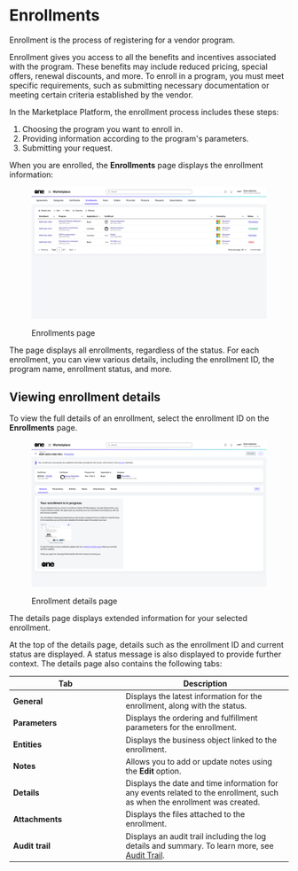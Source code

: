 # Enrollments

Enrollment is the process of registering for a vendor program.&#x20;

Enrollment gives you access to all the benefits and incentives associated with the program. These benefits may include reduced pricing, special offers, renewal discounts, and more. To enroll in a program, you must meet specific requirements, such as submitting necessary documentation or meeting certain criteria established by the vendor.&#x20;

In the Marketplace Platform, the enrollment process includes these steps:

1. Choosing the program you want to enroll in.
2. Providing information according to the program's parameters.&#x20;
3. Submitting your request.&#x20;

When you are enrolled, the **Enrollments** page displays the enrollment information:

<div data-with-frame="true"><figure><img src="../../../.gitbook/assets/enrollments_interface.png" alt=""><figcaption><p>Enrollments page</p></figcaption></figure></div>

The page displays all enrollments, regardless of the status. For each enrollment, you can view various details, including the enrollment ID, the program name, enrollment status, and more.

## Viewing enrollment details <a href="#subscription-details" id="subscription-details"></a>

To view the full details of an enrollment, select the enrollment ID on the **Enrollments** page.

<div data-with-frame="true"><figure><img src="../../../.gitbook/assets/enrollments_details_page.png" alt=""><figcaption><p>Enrollment details page</p></figcaption></figure></div>

The details page displays extended information for your selected enrollment.&#x20;

At the top of the details page, details such as the enrollment ID and current status are displayed. A status message is also displayed to provide further context. The details page also contains the following tabs:

<table><thead><tr><th width="189">Tab</th><th>Description</th></tr></thead><tbody><tr><td><strong>General</strong></td><td>Displays the latest information for the enrollment, along with the status. </td></tr><tr><td><strong>Parameters</strong></td><td>Displays the ordering and fulfillment parameters for the enrollment.</td></tr><tr><td><strong>Entities</strong> </td><td>Displays the business object linked to the enrollment. </td></tr><tr><td><strong>Notes</strong></td><td>Allows you to add or update notes using the <strong>Edit</strong> option.</td></tr><tr><td><strong>Details</strong></td><td>Displays the date and time information for any events related to the enrollment, such as when the enrollment was created.</td></tr><tr><td><strong>Attachments</strong></td><td>Displays the files attached to the enrollment.</td></tr><tr><td><strong>Audit trail</strong></td><td>Displays an audit trail including the log details and summary. To learn more, see <a href="https://docs.platform.softwareone.com/modules-and-features/settings/audit-trail">Audit Trail</a>.</td></tr></tbody></table>
